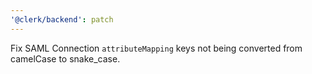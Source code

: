 ```yaml
---
'@clerk/backend': patch
---
```


Fix SAML Connection `attributeMapping` keys not being converted from camelCase to snake_case.
